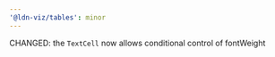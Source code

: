 ```yaml
---
'@ldn-viz/tables': minor
---
```


CHANGED: the `TextCell` now allows conditional control of fontWeight
